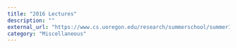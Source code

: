 ```yaml
---
title: "2016 Lectures"
description: ""
external_url: "https://www.cs.uoregon.edu/research/summerschool/summer16/curriculum.php"
category: "Miscellaneous"
---
```

